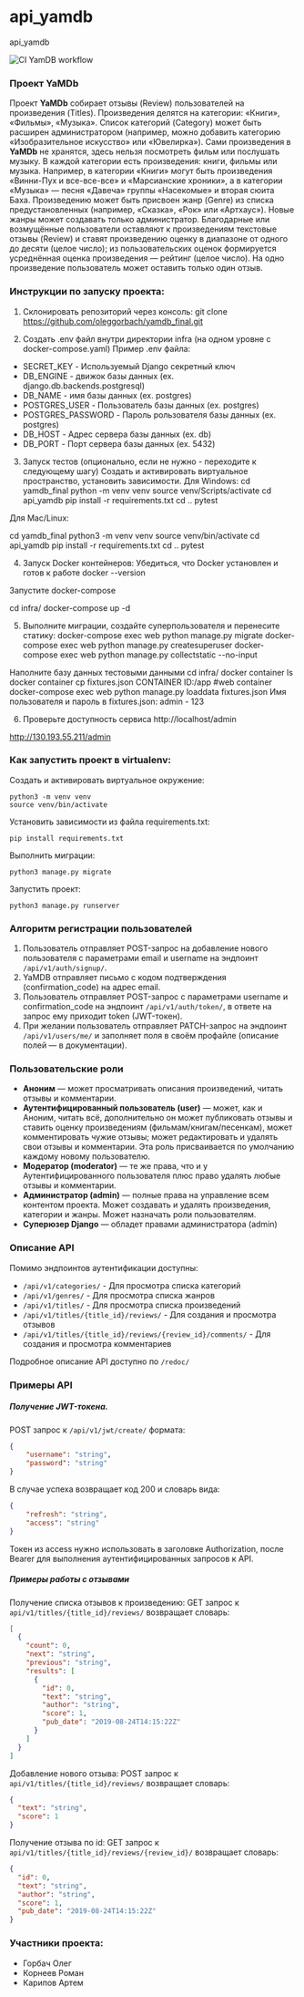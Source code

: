 # api_yamdb

api_yamdb

![CI YamDB workflow](https://github.com/oleggorbach/yamdb_final/actions/workflows/yamdb_workflow.yml/badge.svg)

### Проект YaMDb

Проект **YaMDb** собирает отзывы (Review) пользователей на произведения (Titles). Произведения делятся на категории: «Книги», «Фильмы», «Музыка». Список категорий (Category) может быть расширен администратором (например, можно добавить категорию «Изобразительное искусство» или «Ювелирка»).
Сами произведения в **YaMDb** не хранятся, здесь нельзя посмотреть фильм или послушать музыку.
В каждой категории есть произведения: книги, фильмы или музыка. Например, в категории «Книги» могут быть произведения «Винни-Пух и все-все-все» и «Марсианские хроники», а в категории «Музыка» — песня «Давеча» группы «Насекомые» и вторая сюита Баха.
Произведению может быть присвоен жанр (Genre) из списка предустановленных (например, «Сказка», «Рок» или «Артхаус»). Новые жанры может создавать только администратор.
Благодарные или возмущённые пользователи оставляют к произведениям текстовые отзывы (Review) и ставят произведению оценку в диапазоне от одного до десяти (целое число); из пользовательских оценок формируется усреднённая оценка произведения — рейтинг (целое число). На одно произведение пользователь может оставить только один отзыв.

### Инструкции по запуску проекта:

1. Склонировать репозиторий через консоль:
git clone https://github.com/oleggorbach/yamdb_final.git

2. Создать .env файл внутри директории infra (на одном уровне с docker-compose.yaml) Пример .env файла:
 * SECRET_KEY - Используемый Django секретный ключ
 * DB_ENGINE - движок базы данных (ex. django.db.backends.postgresql)
 * DB_NAME - имя базы данных (ex. postgres)
 * POSTGRES_USER - Пользователь базы данных (ex. postgres)
 * POSTGRES_PASSWORD - Пароль рользователя базы данных (ex. postgres)
 * DB_HOST - Адрес сервера базы данных (ex. db)
 * DB_PORT - Порт сервера базы данных (ex. 5432)

3. Запуск тестов (опционально, если не нужно - переходите к следующему шагу) Создать и активировать виртуальное пространство, установить зависимости.
Для Windows:
cd yamdb_final
python -m venv venv
source venv/Scripts/activate
cd api_yamdb
pip install -r requirements.txt
cd ..
pytest

Для Mac/Linux:

cd yamdb_final
python3 -m venv venv
source venv/bin/activate
cd api_yamdb
pip install -r requirements.txt
cd ..
pytest

4. Запуск Docker контейнеров: Убедиться, что Docker установлен и готов к работе
docker --version

Запустите docker-compose

cd infra/
docker-compose up -d

5. Выполните миграции, создайте суперпользователя и перенесите статику:
docker-compose exec web python manage.py migrate
docker-compose exec web python manage.py createsuperuser
docker-compose exec web python manage.py collectstatic --no-input

Наполните базу данных тестовыми данными
cd infra/
docker container ls
docker container cp fixtures.json CONTAINER ID:/app #web container 
docker-compose exec web python manage.py loaddata fixtures.json
Имя пользователя и пароль в fixtures.json: admin - 123

6. Проверьте доступность сервиса
http://localhost/admin

http://130.193.55.211/admin


### Как запустить проект в virtualenv:

Cоздать и активировать виртуальное окружение:
```
python3 -m venv venv
source venv/bin/activate
```
Установить зависимости из файла requirements.txt:
```
pip install requirements.txt
```
Выполнить миграции:
```
python3 manage.py migrate
```
Запустить проект:
```
python3 manage.py runserver
```

### Алгоритм регистрации пользователей

1. Пользователь отправляет POST-запрос на добавление нового пользователя с параметрами email и username на эндпоинт `/api/v1/auth/signup/`.
2. YaMDB отправляет письмо с кодом подтверждения (confirmation_code) на адрес email.
3. Пользователь отправляет POST-запрос с параметрами username и confirmation_code на эндпоинт `/api/v1/auth/token/`, в ответе на запрос ему приходит token (JWT-токен).
4. При желании пользователь отправляет PATCH-запрос на эндпоинт `/api/v1/users/me/` и заполняет поля в своём профайле (описание полей — в документации).

### Пользовательские роли

* **Аноним** — может просматривать описания произведений, читать отзывы и комментарии.
* **Аутентифицированный пользователь (user)** — может, как и Аноним, читать всё, дополнительно он может публиковать отзывы и ставить оценку произведениям (фильмам/книгам/песенкам), может комментировать чужие отзывы; может редактировать и удалять свои отзывы и комментарии. Эта роль присваивается по умолчанию каждому новому пользователю.
* **Модератор (moderator)** — те же права, что и у Аутентифицированного пользователя плюс право удалять любые отзывы и комментарии.
* **Администратор (admin)** — полные права на управление всем контентом проекта. Может создавать и удалять произведения, категории и жанры. Может назначать роли пользователям.
* **Суперюзер Django** — обладет правами администратора (admin)

### Описание API

Помимо эндпоинтов аутентификации доступны:

* `/api/v1/categories/` - Для просмотра списка категорий
* `/api/v1/genres/` - Для просмотра списка жанров
* `/api/v1/titles/` - Для просмотра списка произведений
* `/api/v1/titles/{title_id}/reviews/` - Для создания и просмотра отзывов
* `/api/v1/titles/{title_id}/reviews/{review_id}/comments/` - Для создания и просмотра комментариев

Подробное описание API доступно по `/redoc/`

### Примеры API

##### Получение JWT-токена.

POST запрос к `/api/v1/jwt/create/` формата:
```json
{
    "username": "string",
 	"password": "string"
}
```

В случае успеха возвращает код 200 и словарь вида:
```json
{
    "refresh": "string",
    "access": "string"
}
```

Токен из access нужно использовать в заголовке Authorization, после Bearer для выполнения аутентифицированных запросов к API.

##### Примеры работы с отзывами

Получение списка отзывов к произведению:
GET запрос к `api/v1/titles/{title_id}/reviews/` возвращает словарь:

```json
[
  {
    "count": 0,
    "next": "string",
    "previous": "string",
    "results": [
      {
        "id": 0,
        "text": "string",
        "author": "string",
        "score": 1,
        "pub_date": "2019-08-24T14:15:22Z"
      }
    ]
  }
]
```

Добавление нового отзыва:
POST запрос к `api/v1/titles/{title_id}/reviews/` возвращает словарь:

```json
{
  "text": "string",
  "score": 1
}
```

Получение отзыва по id:
GET запрос к `api/v1/titles/{title_id}/reviews/{review_id}/` возвращает словарь:

```json
{
  "id": 0,
  "text": "string",
  "author": "string",
  "score": 1,
  "pub_date": "2019-08-24T14:15:22Z"
}
```


### Участники проекта:

* Горбач Олег
* Корнеев Роман
* Карипов Артем